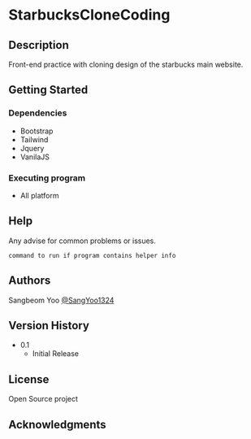 # StarbucksCloneCoding


## Description
Front-end practice with cloning design of the starbucks main website. 

## Getting Started

### Dependencies

* Bootstrap
* Tailwind
* Jquery
* VanilaJS



### Executing program

* All platform

## Help

Any advise for common problems or issues.
```
command to run if program contains helper info
```

## Authors

Sangbeom Yoo    [@SangYoo1324](https://sangbeomyooportfoliosite.netlify.app/)

## Version History


* 0.1
    * Initial Release

## License

Open Source project

## Acknowledgments

